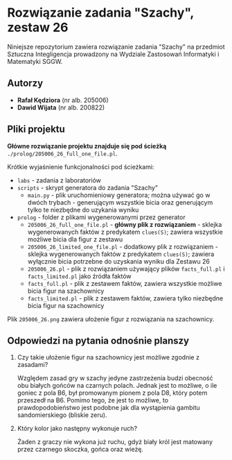 # Rozwiązanie zadania "Szachy", zestaw 26
Niniejsze repozytorium zawiera rozwiązanie zadania "Szachy" na przedmiot Sztuczna Integligencja prowadzony na Wydziale Zastosowań Informatyki i Matematyki SGGW.

## Autorzy
- **Rafał Kędziora** (nr alb. 205006)
- **Dawid Wijata** (nr alb. 200822)

## Pliki projektu

**Główne rozwiązanie projektu znajduje się pod ścieżką** `./prolog/205006_26_full_one_file.pl`.

Krótkie wyjaśnienie funkcjonalności pod ścieżkami:
- `labs` - zadania z laboratoriów
- `scripts` - skrypt generatora do zadania "Szachy"
  - `main.py` - plik uruchomieniowy generatora; można używać go w dwóch trybach - generującym wszystkie bicia oraz generującym tylko te niezbędne do uzykania wyniku
- `prolog` - folder z plikami wygenerowanymi przez generator
  - `205006_26_full_one_file.pl` - **główny plik z rozwiązaniem** - sklejka wygenerowanych faktów z predykatem `clues(S)`; zawiera wszystkie możliwe bicia dla figur z zestawu
  - `205006_26_limited_one_file.pl` - dodatkowy plik z rozwiązaniem - sklejka wygenerowanych faktów z predykatem `clues(S)`; zawiera wyłącznie bicia potrzebne do uzyskania wyniku dla Zestawu 26
  - `205006_26.pl` - plik z rozwiązaniem używający plików `facts_full.pl` i `facts_limited.pl` jako źródła faktów
  -  `facts_full.pl` - plik z zestawem faktów, zawiera wszystkie możliwe bicia figur na szachownicy
  -  `facts_limited.pl` - plik z zestawem faktów, zawiera tylko niezbędne bicia figur na szachownicy

Plik `205006_26.png` zawiera ułożenie figur z rozwiązania na szachownicy.

## Odpowiedzi na pytania odnośnie planszy
1. Czy takie ułożenie figur na szachownicy jest możliwe zgodnie z zasadami?

    Względem zasad gry w szachy jedyne zastrzeżenia budzi obecność obu białych gońców na czarnych polach. Jednak jest to możliwe, o ile goniec z pola B6, był promowanym pionem z pola D8, który potem przeszedł na B6. Pomimo tego, że jest to możliwe, to prawdopodobieństwo jest podobne jak dla wystąpienia gambitu sandomierskiego (bliskie zeru).

2. Który kolor jako następny wykonuje ruch?

    Żaden z graczy nie wykona już ruchu, gdyż biały król jest matowany przez czarnego skoczka, gońca oraz wieżę.